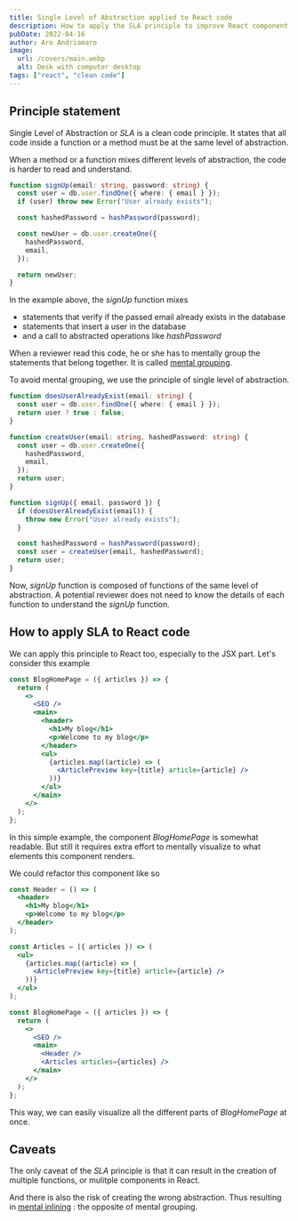 ```yaml
---
title: Single Level of Abstraction applied to React code
description: How to apply the SLA principle to improve React component code
pubDate: 2022-04-16
author: Aro Andriamaro
image:
  url: /covers/main.webp
  alt: Desk with computer desktop
tags: ["react", "clean code"]
---
```


## Principle statement

Single Level of Abstraction or _SLA_ is a clean code principle. It states that all code inside a function or a method must be at the same level of abstraction.

When a method or a function mixes different levels of abstraction, the code is harder to read and understand.

```ts
function signUp(email: string, password: string) {
  const user = db.user.findOne({ where: { email } });
  if (user) throw new Error("User already exists");

  const hashedPassword = hashPassword(password);

  const newUser = db.user.createOne({
    hashedPassword,
    email,
  });

  return newUser;
}
```

In the example above, the _signUp_ function mixes

- statements that verify if the passed email already exists in the database
- statements that insert a user in the database
- and a call to abstracted operations like _hashPassword_

When a reviewer read this code, he or she has to mentally group the statements that belong together. It is called [mental grouping](http://principles-wiki.net/glossary:mental_grouping).

To avoid mental grouping, we use the principle of single level of abstraction.

```ts
function doesUserAlreadyExist(email: string) {
  const user = db.user.findOne({ where: { email } });
  return user ? true : false;
}

function createUser(email: string, hashedPassword: string) {
  const user = db.user.createOne({
    hashedPassword,
    email,
  });
  return user;
}

function signUp({ email, password }) {
  if (doesUserAlreadyExist(email)) {
    throw new Error("User already exists");
  }

  const hashedPassword = hashPassword(password);
  const user = createUser(email, hashedPassword);
  return user;
}
```

Now, _signUp_ function is composed of functions of the same level of abstraction. A potential reviewer does not need to know the details of each function to understand the _signUp_ function.

## How to apply SLA to React code

We can apply this principle to React too, especially to the JSX part. Let's consider this example

```jsx
const BlogHomePage = ({ articles }) => {
  return (
    <>
      <SEO />
      <main>
        <header>
          <h1>My blog</h1>
          <p>Welcome to my blog</p>
        </header>
        <ul>
          {articles.map((article) => (
            <ArticlePreview key={title} article={article} />
          ))}
        </ul>
      </main>
    </>
  );
};
```

In this simple example, the component _BlogHomePage_ is somewhat readable. But still it requires extra effort to mentally visualize to what elements this component renders.

We could refactor this component like so

```jsx
const Header = () => (
  <header>
    <h1>My blog</h1>
    <p>Welcome to my blog</p>
  </header>
);

const Articles = ({ articles }) => (
  <ul>
    {articles.map((article) => (
      <ArticlePreview key={title} article={article} />
    ))}
  </ul>
);

const BlogHomePage = ({ articles }) => {
  return (
    <>
      <SEO />
      <main>
        <Header />
        <Articles articles={articles} />
      </main>
    </>
  );
};
```

This way, we can easily visualize all the different parts of _BlogHomePage_ at once.

## Caveats

The only caveat of the _SLA_ principle is that it can result in the creation of multiple functions, or mulitple components in React.

And there is also the risk of creating the wrong abstraction. Thus resulting in [mental inlining](http://principles-wiki.net/glossary:mental_inlining) : the opposite of mental grouping.
